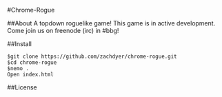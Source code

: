 #Chrome-Rogue

##About
A topdown roguelike game!  This game is in active development.  Come join us on freenode (irc) in #bbg!

##Install

    $git clone https://github.com/zachdyer/chrome-rogue.git
	$cd chrome-rogue
	$nemo .
	Open index.html

##License

